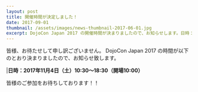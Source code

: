 ```yaml
---
layout: post
title: 開催時間が決定しました！
date: 2017-09-01
thumbnail: /assets/images/news-thumbnail-2017-06-01.jpg
excerpt: DojoCon Japan 2017 の開催時間が決まりましたので、お知らせします。日時：2017年11月4日（土）10:30〜18:30（開場10:00） 皆様のご参加をお待ちしております！！
---
```

皆様、お待たせして申し訳ございません。
DojoCon Japan 2017 の時間が以下のとおり決まりましたので、お知らせ致します。

|<strong>日時：2017年11月4日（土）10:30〜18:30（開場10:00）</strong>

皆様のご参加をお待ちしております！！


